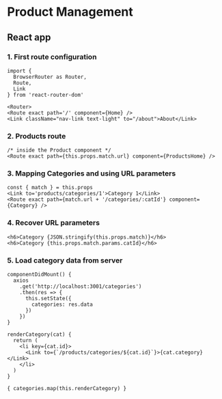 # Product Management

## **React app**

### 1. First route configuration

```
import {
  BrowserRouter as Router,
  Route,
  Link
} from 'react-router-dom'

<Router>
<Route exact path='/' component={Home} />
<Link className="nav-link text-light" to="/about">About</Link>
```

### 2. Products route
```
/* inside the Product component */
<Route exact path={this.props.match.url} component={ProductsHome} />
```

### 3. Mapping Categories and using URL parameters
```
const { match } = this.props
<Link to='products/categories/1'>Category 1</Link>
<Route exact path={match.url + '/categories/:catId'} component={Category} />
```

### 4. Recover URL parameters
```
<h6>Category {JSON.stringify(this.props.match)}</h6>
<h6>Category {this.props.match.params.catId}</h6>
```

### 5. Load category data from server
```
componentDidMount() {
  axios
    .get('http://localhost:3001/categories')
    .then(res => {
      this.setState({
        categories: res.data
      })
    })
}

renderCategory(cat) {
  return (
    <li key={cat.id}>
      <Link to={`/products/categories/${cat.id}`}>{cat.category}</Link>
    </li>
  )
}

{ categories.map(this.renderCategory) }

```